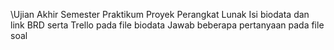 \Ujian Akhir Semester Praktikum Proyek Perangkat Lunak
Isi biodata dan link BRD serta Trello pada file biodata
Jawab beberapa pertanyaan pada file soal
